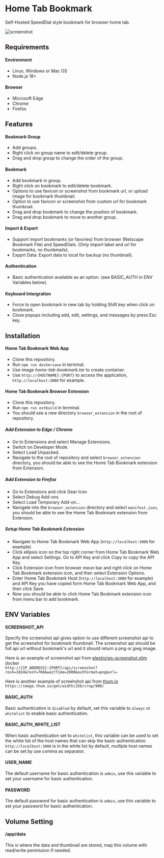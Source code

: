 # Home Tab Bookmark

Self-Hosted SpeedDial style bookmark for browser home tab.

![screenshot](https://github.com/user-attachments/assets/d0d78c2d-e515-400e-a815-a646bf230b3e)

## Requirements

#### Environment
* Linux, Windows or Mac OS
* Node.js 18+

#### Browser
* Microsoft Edge
* Chrome
* Firefox

## Features

#### Bookmark Group
* Add groups.
* Right click on group name to edit/delete group.
* Drag and drop group to change the order of the group.

#### Bookmark
* Add bookmark in group.
* Right click on bookmark to edit/delete bookmark.
* Options to use favicon or screenshot from bookmark url, or upload image for bookmark thumbnail.
* Option to use favicon or screenshot from custom url for bookmark thumbnail.
* Drag and drop bookmark to change the position of bookmark.
* Drag and drop bookmark to move to another group.

#### Import & Export
* Support import bookmarks (or favories) from browser (Netscape Bookmark File) and SpeedDials. (Only import label and url for bookmarks, no thunbmails).
* Expprt Data: Export data to local for backup (no thumbnail).

#### Authentication
* Basic authentication available as an option. (see BASIC_AUTH in ENV Variables below).

#### Keyboard Intergration
* Force to open bookmark in new tab by holding Shift key when click on bookmark.
* Close popups including add, edit, settings, and messages by press Esc key.

## Installation
#### Home Tab Bookmark Web App
* Clone this repository.
* Run `npm run dockersave` in terminal.
* Use image *home-tab-bookmark.tar* to create container.
* Use `http://{HOSTNAME}:{PORT}` to access the application, `http://localhost:3000` for example.

#### Home Tab Bookmark Browser Extension
* Clone this repository.
* Run `npm run extbuild` in terminal.
* You should see a new directory `browser_extension` in the root of repository.
##### Add Extension to Edge / Chrome
* Go to Extensions and select Manage Extensions.
* Switch on Developer Mode.
* Select Load Unpacked.
* Navigate to the root of repository and select `browser_extension` directory, you should be able to see the Home Tab Bookmark extension from Extension.

##### Add Extension to Firefox
* Go to Extensions and click Gear Icon
* Select Debug Add-ons
* Select Load Temporary Add-on…
* Navigate into the `browser_extension` directory and select `manifest.json`, you should be able to see the Home Tab Bookmark extension from Extension.

##### Setup Home Tab Bookmark Extension
* Navigate to Home Tab Bookmark Web App (`http://localhost:3000` for example)
* Click ellipsis icon on the top right corner from Home Tab Bookmark Web App and select Settings.
Go to API Key and click Copy to copy the API Key.
* Click Extension icon from browser meun bar and right click on Home Tab Bookmark extension icon, and then select Extension Options.
* Enter Home Tab Bookmark Host (`http://localhost:3000` for example) and API Key you have copied form Home Tab Bookmark Web App, and then click Save.
* Now you should be able to click Home Tab Bookmark extension icon from menu bar to add bookmark.

## ENV Variables

#### SCREENSHOT_API
Specify the screenshot api gives option to use different screenshot api to get the screenshot for bookmark thumbnail. The screenshot api should be full api url without bookmark's url and it should return a png or jpeg image.

Here is an example of screenshot api from [elestio/ws-screenshot.slim](https://hub.docker.com/r/elestio/ws-screenshot.slim) docker  
`http://{IP_ADDRESS}:{PORT}/api/screenshot?resX=1024&resY=768&waitTime=2000&outFormat=png&url=`

Here is another example of screehshot api from [thum.io](https://www.thum.io)  
`https://image.thum.io/get/width/256/crop/900/`

#### BASIC_AUTH
Basic authentication is `disabled` by default, set this variable to `always` or `whitelist` to enable basic authentication.

#### BASIC_AUTH_WHITE_LIST
When basic authentication set to `whitelist`, this variable can be used to set the white list of the host names that can skip the basic authentication. `http://localhost:3000` is in the white list by default, multiple host names can be set by use comma as separator.

#### USER_NAME
The default username for basic authentication is `admin`, use this variable to set your username for basic authentication.

#### PASSWORD
The default password for basic authentication is `admin`, use this variable to set your password for basic authentication.

## Volume Setting

#### /app/data
This is where the data and thumbnail are stored, map this volume with read/write permission if needed.
